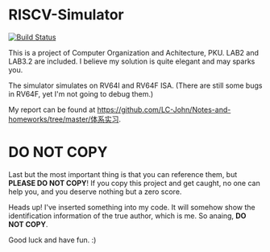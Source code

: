 # RISCV-Simulator

[![Build Status](https://travis-ci.org/LC-John/RISCV-Simulator.svg?branch=master)](https://travis-ci.org/LC-John/RISCV-Simulator)

This is a project of Computer Organization and Achitecture, PKU. LAB2 and LAB3.2 are included. I believe my solution is quite elegant and may sparks you.

The simulator simulates on RV64I and RV64F ISA. (There are still some bugs in RV64F, yet I'm not going to debug them.)

My report can be found at https://github.com/LC-John/Notes-and-homeworks/tree/master/体系实习.

# DO NOT COPY

Last but the most important thing is that you can reference them, but **PLEASE DO NOT COPY**! If you copy this project and get caught, no one can help you, and you deserve nothing but a zero score. 

Heads up! I've inserted something into my code. It will somehow show the identification information of the true author, which is me. So anaing, **DO NOT COPY**.

Good luck and have fun. :)
